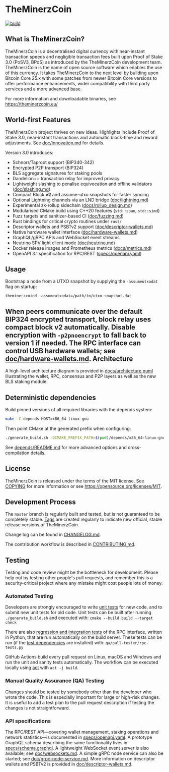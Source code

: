 TheMinerzCoin
=====================================
[![build](https://github.com/MrMiner-org/TheMinerzCoin/actions/workflows/build.yml/badge.svg?branch=main)](https://github.com/MrMiner-org/TheMinerzCoin/actions/workflows/build.yml)

What is TheMinerzCoin?
----------------

TheMinerzCoin is a decentralised digital currency with near-instant transaction speeds and negligible transaction fees built upon Proof of Stake 3.0 (PoSV3, BPoS) as
introduced by the TheMinerzCoin development team.
TheMinerzCoin is the name of open source software which enables the use of this currency. It takes TheMinerzCoin to the next level by building upon
Bitcoin Core 25.x with some patches from newer Bitcoin Core versions to offer performance enhancements, wider compatibility with third party services and a more advanced base.

For more information and downloadable binaries, see https://theminerzcoin.eu/

World-first Features
--------------------

TheMinerzCoin project thrives on new ideas. Highlights include Proof of Stake 3.0, near‑instant transactions and automatic block-time and reward adjustments. See [doc/innovation.md](doc/innovation.md) for details.

Version 3.0 introduces:

- Schnorr/Taproot support (BIP340-342)
- Encrypted P2P transport (BIP324)
- BLS aggregate signatures for staking pools
- Dandelion++ transaction relay for improved privacy
- Lightweight slashing to penalise equivocation and offline validators ([doc/slashing.md](doc/slashing.md))
- Compact Block **v2** and assume-utxo snapshots for faster syncing
- Optional Lightning channels via an LND bridge ([doc/lightning.md](doc/lightning.md))
- Experimental zk-rollup sidechain ([docs/rollup_design.md](docs/rollup_design.md))
- Modularised CMake build using C++20 features (`std::span`, `std::simd`)
- Fuzz targets and sanitizer-based CI ([doc/fuzzing.md](doc/fuzzing.md))
- Rust bindings for critical crypto routines under `rust/`
- Descriptor wallets and PSBTv2 support ([doc/descriptor-wallets.md](doc/descriptor-wallets.md))
- Native hardware wallet interface ([doc/hardware-wallets.md](doc/hardware-wallets.md))
- GraphQL/gRPC APIs and WebSocket event streams
- Neutrino SPV light client mode ([doc/neutrino.md](doc/neutrino.md))
- Docker release images and Prometheus metrics ([docs/metrics.md](docs/metrics.md))
- OpenAPI 3.1 specification for RPC/REST ([specs/openapi.yaml](specs/openapi.yaml))

Usage
-----
Bootstrap a node from a UTXO snapshot by supplying the `-assumeutxodat` flag on
startup:

```
theminerzcoind -assumeutxodat=/path/to/utxo-snapshot.dat
```

When peers communicate over the default BIP324 encrypted transport, block relay
uses compact block **v2** automatically. Disable encryption with `-p2pnoencrypt`
to fall back to version 1 if needed.
The RPC interface can control USB hardware wallets; see [doc/hardware-wallets.md](doc/hardware-wallets.md).
Architecture
------------
A high-level architecture diagram is provided in [docs/architecture.puml](docs/architecture.puml) illustrating the wallet, RPC, consensus and P2P layers as well as the new BLS staking module.

Deterministic dependencies
--------------------------
Build pinned versions of all required libraries with the depends system:

```bash
make -C depends HOST=x86_64-linux-gnu
```

Then point CMake at the generated prefix when configuring:

```bash
./generate_build.sh -DCMAKE_PREFIX_PATH=$(pwd)/depends/x86_64-linux-gnu
```

See [depends/README.md](depends/README.md) for more advanced options and cross-compilation details.

License
-------

TheMinerzCoin is released under the terms of the MIT license. See [COPYING](COPYING) for more
information or see https://opensource.org/licenses/MIT.

Development Process
-------------------

The `master` branch is regularly built and tested, but is not guaranteed to be
completely stable. [Tags](https://github.com/MrMiner-org/TheMinerzCoin/tags) are created
regularly to indicate new official, stable release versions of TheMinerzCoin.

Change log can be found in [CHANGELOG.md](CHANGELOG.md).

The contribution workflow is described in [CONTRIBUTING.md](CONTRIBUTING.md).


Testing
-------

Testing and code review might be the bottleneck for development. Please help out by testing
other people's pull requests, and remember this is a security-critical project where any mistake might cost people
lots of money.

### Automated Testing

Developers are strongly encouraged to write [unit tests](/doc/unit-tests.md) for new code, and to
submit new unit tests for old code. Unit tests can be built after running `./generate_build.sh`
and executed with: `cmake --build build --target check`

There are also [regression and integration tests](/qa) of the RPC interface, written
in Python, that are run automatically on the build server.
These tests can be run (if the [test dependencies](/qa) are installed) with: `qa/pull-tester/rpc-tests.py`

GitHub Actions build every pull request on Linux, macOS and Windows and run the unit and sanity tests automatically. The workflow can be executed locally using [act](https://github.com/nektos/act) with `act -j build`.

### Manual Quality Assurance (QA) Testing

Changes should be tested by somebody other than the developer who wrote the
code. This is especially important for large or high-risk changes. It is useful
to add a test plan to the pull request description if testing the changes is
not straightforward.

### API specifications

The RPC/REST API—covering wallet management, staking operations and network
statistics—is documented in [specs/openapi.yaml](specs/openapi.yaml). A prototype
GraphQL schema describing the same functionality lives in
[specs/schema.graphql](specs/schema.graphql).
A lightweight WebSocket event server is also available; see
[doc/websockets.md](doc/websockets.md).
A simple gRPC node service can also be started; see
[doc/grpc-node-service.md](doc/grpc-node-service.md).
More information on descriptor wallets and PSBTv2 is provided in
[doc/descriptor-wallets.md](doc/descriptor-wallets.md).
